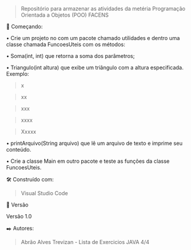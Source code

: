 > Repositório para armazenar as atividades da metéria Programação Orientada a Objetos (POO) FACENS

🚀 Começando:

• Crie um projeto no com um pacote chamado utilidades e dentro uma classe chamada FuncoesUteis com os métodos:

• Soma(int, int) que retorna a soma dos parâmetros;

• Triangulo(int altura) que exibe um triângulo com a altura especificada. Exemplo:

> x

> xx

> xxx

> xxxx

> Xxxxx

• printArquivo(String arquivo) que lê um arquivo de texto e imprime seu conteúdo.

• Crie a classe Main em outro pacote e teste as funções da classe FuncoesUteis.

🛠️ Construído com:

> Visual Studio Code

📌 Versão

Versão 1.0

✒️ Autores:

> Abrão Alves Trevizan - Lista de Exercicios JAVA 4/4
